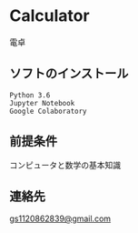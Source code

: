 # Calculator
電卓

## ソフトのインストール
`Python 3.6`<br/> `Jupyter Notebook` <br/> `Google Colaboratory`

## 前提条件
コンピュータと数学の基本知識

## 


## 


## 連絡先
gs1120862839@gmail.com

